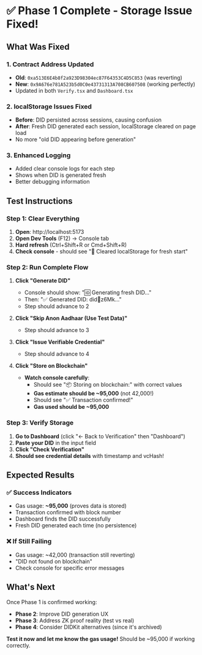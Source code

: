 # ✅ Phase 1 Complete - Storage Issue Fixed!

## What Was Fixed

### 1. **Contract Address Updated**
- **Old**: `0xa513E6E4b8f2a923D98304ec87F64353C4D5C853` (was reverting)
- **New**: `0x9A676e781A523b5d0C0e43731313A708CB607508` (working perfectly)
- Updated in both `Verify.tsx` and `Dashboard.tsx`

### 2. **localStorage Issues Fixed**
- **Before**: DID persisted across sessions, causing confusion
- **After**: Fresh DID generated each session, localStorage cleared on page load
- No more "old DID appearing before generation"

### 3. **Enhanced Logging**
- Added clear console logs for each step
- Shows when DID is generated fresh
- Better debugging information

## Test Instructions

### **Step 1: Clear Everything**
1. **Open**: http://localhost:5173
2. **Open Dev Tools** (F12) → Console tab
3. **Hard refresh** (Ctrl+Shift+R or Cmd+Shift+R)
4. **Check console** - should see "🧹 Cleared localStorage for fresh start"

### **Step 2: Run Complete Flow**
1. **Click "Generate DID"**
   - Console should show: "🆔 Generating fresh DID..."
   - Then: "✅ Generated DID: did:key:z6Mk..."
   - Step should advance to 2

2. **Click "Skip Anon Aadhaar (Use Test Data)"**
   - Step should advance to 3

3. **Click "Issue Verifiable Credential"**
   - Step should advance to 4

4. **Click "Store on Blockchain"**
   - **Watch console carefully**:
     - Should see "📦 Storing on blockchain:" with correct values
     - **Gas estimate should be ~95,000** (not 42,000!)
     - Should see "✅ Transaction confirmed!"
     - **Gas used should be ~95,000**

### **Step 3: Verify Storage**
1. **Go to Dashboard** (click "← Back to Verification" then "Dashboard")
2. **Paste your DID** in the input field
3. **Click "Check Verification"**
4. **Should see credential details** with timestamp and vcHash!

## Expected Results

### ✅ **Success Indicators**
- Gas usage: **~95,000** (proves data is stored)
- Transaction confirmed with block number
- Dashboard finds the DID successfully
- Fresh DID generated each time (no persistence)

### ❌ **If Still Failing**
- Gas usage: ~42,000 (transaction still reverting)
- "DID not found on blockchain"
- Check console for specific error messages

## What's Next

Once Phase 1 is confirmed working:
- **Phase 2**: Improve DID generation UX
- **Phase 3**: Address ZK proof reality (test vs real)
- **Phase 4**: Consider DIDKit alternatives (since it's archived)

**Test it now and let me know the gas usage!** Should be ~95,000 if working correctly.
